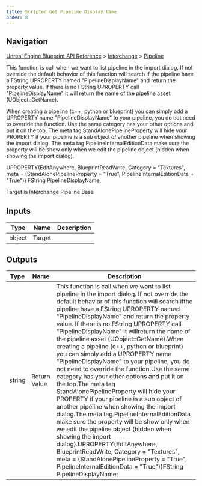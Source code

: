 ```yaml
---
title: Scripted Get Pipeline Display Name
order: 8
---
```

## Navigation

[Unreal Engine Blueprint API Reference](https://dev.epicgames.com/documentation/en-us/unreal-engine/BlueprintAPI) > [Interchange](https://dev.epicgames.com/documentation/en-us/unreal-engine/BlueprintAPI/Interchange) > [Pipeline](https://dev.epicgames.com/documentation/en-us/unreal-engine/BlueprintAPI/Interchange/Pipeline_1)

This function is call when we want to list pipeline in the import dialog. If not override the default behavior of this function will search if
the pipeline have a FString UPROPERTY named "PipelineDisplayName" and return the property value. If there is no FString UPROPERTY call "PipelineDisplayName" it will
return the name of the pipeline asset (UObject::GetName).

When creating a pipeline (c++, python or blueprint) you can simply add a UPROPERTY name "PipelineDisplayName" to your pipeline, you do not need to override the function.
Use the same category has your other options and put it on the top.
The meta tag StandAlonePipelineProperty will hide your PROPERTY if your pipeline is a sub object of another pipeline when showing the import dialog.
The meta tag PipelineInternalEditionData make sure the property will be show only when we edit the pipeline object (hidden when showing the import dialog).

UPROPERTY(EditAnywhere, BlueprintReadWrite, Category = "Textures", meta = (StandAlonePipelineProperty = "True", PipelineInternalEditionData = "True"))
FString PipelineDisplayName;

Target is Interchange Pipeline Base

## Inputs

| Type | Name | Description |
| --- | --- | --- |
| object | Target |  |

## Outputs

| Type | Name | Description |
| --- | --- | --- |
| string | Return Value | This function is call when we want to list pipeline in the import dialog. If not override the default behavior of this function will search ifthe pipeline have a FString UPROPERTY named "PipelineDisplayName" and return the property value. If there is no FString UPROPERTY call "PipelineDisplayName" it willreturn the name of the pipeline asset (UObject::GetName).When creating a pipeline (c++, python or blueprint) you can simply add a UPROPERTY name "PipelineDisplayName" to your pipeline, you do not need to override the function.Use the same category has your other options and put it on the top.The meta tag StandAlonePipelineProperty will hide your PROPERTY if your pipeline is a sub object of another pipeline when showing the import dialog.The meta tag PipelineInternalEditionData make sure the property will be show only when we edit the pipeline object (hidden when showing the import dialog).UPROPERTY(EditAnywhere, BlueprintReadWrite, Category = "Textures", meta = (StandAlonePipelineProperty = "True", PipelineInternalEditionData = "True"))FString PipelineDisplayName; |
